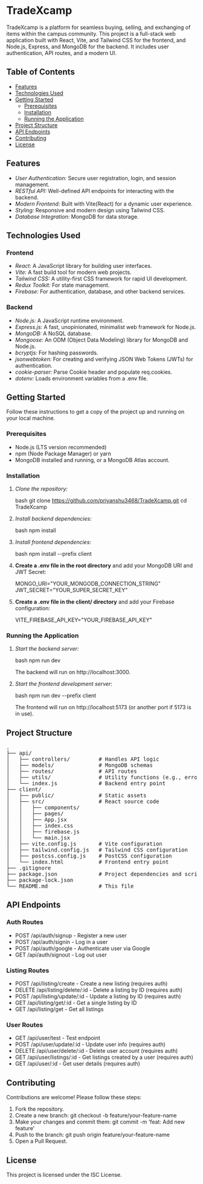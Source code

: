 # TradeXcamp

 TradeXcamp is a platform for seamless buying, selling, and exchanging of items within the campus
 community. This project is a full-stack web application built with React, Vite, and Tailwind CSS for the frontend, and Node.js, Express, and MongoDB for the backend. It includes user authentication, API routes, and a modern UI.

## Table of Contents

- [Features](#features)
- [Technologies Used](#technologies-used)
- [Getting Started](#getting-started)
  - [Prerequisites](#prerequisites)
  - [Installation](#installation)
  - [Running the Application](#running-the-application)
- [Project Structure](#project-structure)
- [API Endpoints](#api-endpoints)
- [Contributing](#contributing)
- [License](#license)

## Features

- *User Authentication:* Secure user registration, login, and session management.
- *RESTful API:* Well-defined API endpoints for interacting with the backend.
- *Modern Frontend:* Built with Vite(React) for a dynamic user experience.
- *Styling:* Responsive and modern design using Tailwind CSS.
- *Database Integration:* MongoDB for data storage.

## Technologies Used

### Frontend

-   *React:* A JavaScript library for building user interfaces.
-   *Vite:* A fast build tool for modern web projects.
-   *Tailwind CSS:* A utility-first CSS framework for rapid UI development.
-   *Redux Toolkit:* For state management.
-   *Firebase:* For authentication, database, and other backend services.

### Backend

-   *Node.js:* A JavaScript runtime environment.
-   *Express.js:* A fast, unopinionated, minimalist web framework for Node.js.
-   *MongoDB:* A NoSQL database.
-   *Mongoose:* An ODM (Object Data Modeling) library for MongoDB and Node.js.
-   *bcryptjs:* For hashing passwords.
-   *jsonwebtoken:* For creating and verifying JSON Web Tokens (JWTs) for authentication.
-   *cookie-parser:* Parse Cookie header and populate req.cookies.
-   *dotenv:* Loads environment variables from a .env file.

## Getting Started

Follow these instructions to get a copy of the project up and running on your local machine.

### Prerequisites

-   Node.js (LTS version recommended)
-   npm (Node Package Manager) or yarn
-   MongoDB installed and running, or a MongoDB Atlas account.

### Installation

1.  *Clone the repository:*

    bash
    git clone https://github.com/priyanshu3468/TradeXcamp.git
    cd TradeXcamp
    

2.  *Install backend dependencies:*

    bash
    npm install
    

3.  *Install frontend dependencies:*

    bash
    npm install --prefix client
    

4.  **Create a .env file in the root directory** and add your MongoDB URI and JWT Secret:

    
    MONGO_URI="YOUR_MONGODB_CONNECTION_STRING"
    JWT_SECRET="YOUR_SUPER_SECRET_KEY"
    

5.  **Create a .env file in the client/ directory** and add your Firebase configuration:

    
    VITE_FIREBASE_API_KEY="YOUR_FIREBASE_API_KEY"
    

### Running the Application

1.  *Start the backend server:*

    bash
    npm run dev
    
    The backend will run on http://localhost:3000.

2.  *Start the frontend development server:*

    bash
    npm run dev --prefix client
    
    The frontend will run on http://localhost:5173 (or another port if 5173 is in use).

## Project Structure


<pre>
.
├── api/
│   ├── controllers/         # Handles API logic
│   ├── models/              # MongoDB schemas
│   ├── routes/              # API routes
│   ├── utils/               # Utility functions (e.g., error handling)
│   └── index.js             # Backend entry point
├── client/
│   ├── public/              # Static assets
│   ├── src/                 # React source code
│   │   ├── components/
│   │   ├── pages/
│   │   ├── App.jsx
│   │   ├── index.css
│   │   ├── firebase.js
│   │   └── main.jsx
│   ├── vite.config.js       # Vite configuration
│   ├── tailwind.config.js   # Tailwind CSS configuration
│   ├── postcss.config.js    # PostCSS configuration
│   └── index.html           # Frontend entry point
├── .gitignore
├── package.json             # Project dependencies and scripts
├── package-lock.json
└── README.md                # This file
</pre>

## API Endpoints

### Auth Routes
- POST /api/auth/signup - Register a new user
- POST /api/auth/signin - Log in a user
- POST /api/auth/google - Authenticate user via Google
- GET /api/auth/signout - Log out user

### Listing Routes
- POST /api/listing/create - Create a new listing (requires auth)
- DELETE /api/listing/delete/:id - Delete a listing by ID (requires auth)
- POST /api/listing/update/:id - Update a listing by ID (requires auth)
- GET /api/listing/get/:id - Get a single listing by ID
- GET /api/listing/get - Get all listings

### User Routes
- GET /api/user/test - Test endpoint
- POST /api/user/update/:id - Update user info (requires auth)
- DELETE /api/user/delete/:id - Delete user account (requires auth)
- GET /api/user/listings/:id - Get listings created by a user (requires auth)
- GET /api/user/:id - Get user details (requires auth)

## Contributing

Contributions are welcome! Please follow these steps:

1.  Fork the repository.
2.  Create a new branch: git checkout -b feature/your-feature-name
3.  Make your changes and commit them: git commit -m 'feat: Add new feature'
4.  Push to the branch: git push origin feature/your-feature-name
5.  Open a Pull Request.

## License

This project is licensed under the ISC License.
